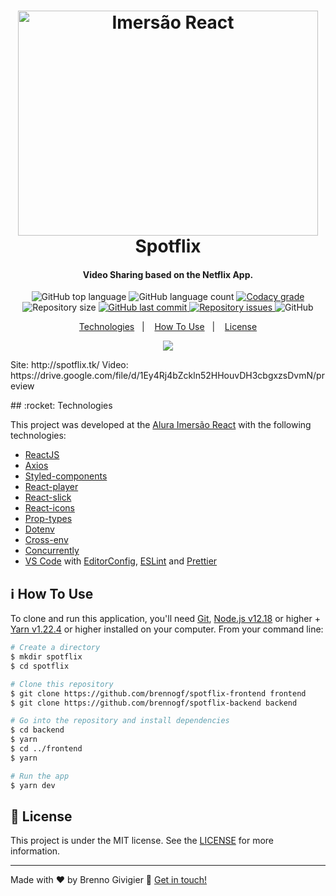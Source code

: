 <h1 align="center">
    <img alt="Imersão React" src="https://res.cloudinary.com/practicaldev/image/fetch/s--VkKYeMzv--/c_limit%2Cf_auto%2Cfl_progressive%2Cq_auto%2Cw_880/https://i.imgur.com/c4w638X.png" width="480" height="360" />
    <br>
    Spotflix
</h1>

<h4 align="center">
  Video Sharing based on the Netflix App.
</h4>
<p align="center">
  <img alt="GitHub top language" src="https://img.shields.io/github/languages/top/brennogf/spotflix-frontend.svg">

  <img alt="GitHub language count" src="https://img.shields.io/github/languages/count/brennogf/spotflix-frontend.svg">

  <a href="https://www.codacy.com/app/brennogf/spotflix-frontend?utm_source=github.com&amp;utm_medium=referral&amp;utm_content=brennogf/spotflix-frontend&amp;utm_campaign=Badge_Grade">
    <img alt="Codacy grade" src="https://img.shields.io/codacy/grade/e4cc1482460841bdaa99c2e75e01f0bc.svg">
  </a>

  <img alt="Repository size" src="https://img.shields.io/github/repo-size/brennogf/spotflix-frontend.svg">
  <a href="https://github.com/brenngof/spotflix-frontend/commits/master">
    <img alt="GitHub last commit" src="https://img.shields.io/github/last-commit/brennogf/spotflix-frontend.svg">
  </a>

  <a href="https://github.com/brennogf/spotflix-frontend/issues">
    <img alt="Repository issues" src="https://img.shields.io/github/issues/brennogf/spotflix-frontend.svg">
  </a>

  <img alt="GitHub" src="https://img.shields.io/github/license/brennogf/spotflix-frontend.svg">
</p>

<p align="center">
  <a href="#rocket-technologies">Technologies</a>&nbsp;&nbsp;&nbsp;|&nbsp;&nbsp;&nbsp;
  <a href="#information_source-how-to-use">How To Use</a>&nbsp;&nbsp;&nbsp;|&nbsp;&nbsp;&nbsp;
  <a href="#memo-license">License</a>
</p>


<p align="center">
  <img src="https://i.ibb.co/Jv0pFYs/Sem-t-tulo.png">
</p>
<p>
  Site: http://spotflix.tk/
  Video: https://drive.google.com/file/d/1Ey4Rj4bZckln52HHouvDH3cbgxzsDvmN/preview
</p>
## :rocket: Technologies

This project was developed at the [Alura Imersão React](https://www.alura.com.br/imersao-react) with the following technologies:

-  [ReactJS](https://reactjs.org/)
-  [Axios](https://github.com/axios/axios)
-  [Styled-components](https://www.styled-components.com/)
-  [React-player](https://cookpete.com/react-player/)
-  [React-slick](https://react-slick.neostack.com/)
-  [React-icons](https://react-icons.github.io/react-icons/)
-  [Prop-types](https://www.npmjs.com/package/prop-types)
-  [Dotenv](https://www.npmjs.com/package/dotenv)
-  [Cross-env](https://www.npmjs.com/package/cross-env)
-  [Concurrently](https://www.npmjs.com/package/concurrently)
-  [VS Code][vc] with [EditorConfig][vceditconfig], [ESLint][vceslint] and [Prettier][vcprettier]

## :information_source: How To Use

To clone and run this application, you'll need [Git](https://git-scm.com), [Node.js v12.18][nodejs] or higher + [Yarn v1.22.4][yarn] or higher installed on your computer. From your command line:

```bash
# Create a directory
$ mkdir spotflix
$ cd spotflix

# Clone this repository
$ git clone https://github.com/brennogf/spotflix-frontend frontend
$ git clone https://github.com/brennogf/spotflix-backend backend

# Go into the repository and install dependencies
$ cd backend
$ yarn
$ cd ../frontend
$ yarn

# Run the app
$ yarn dev
```

## :memo: License
This project is under the MIT license. See the [LICENSE](https://github.com/brennogf/spotflix-frontend/blob/master/LICENSE) for more information.

---

Made with ♥ by Brenno Givigier :wave: [Get in touch!](https://www.linkedin.com/in/brennogf/)

[nodejs]: https://nodejs.org/
[yarn]: https://yarnpkg.com/
[vc]: https://code.visualstudio.com/
[vceditconfig]: https://marketplace.visualstudio.com/items?itemName=EditorConfig.EditorConfig
[vceslint]: https://marketplace.visualstudio.com/items?itemName=dbaeumer.vscode-eslint
[vcprettier]: https://marketplace.visualstudio.com/items?itemName=esbenp.prettier-vscode
